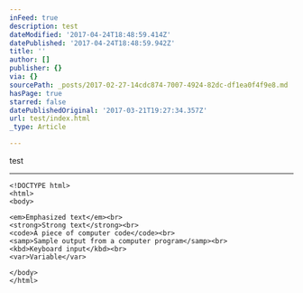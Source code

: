 ```yaml
---
inFeed: true
description: test
dateModified: '2017-04-24T18:48:59.414Z'
datePublished: '2017-04-24T18:48:59.942Z'
title: ''
author: []
publisher: {}
via: {}
sourcePath: _posts/2017-02-27-14cdc874-7007-4924-82dc-df1ea0f4f9e8.md
hasPage: true
starred: false
datePublishedOriginal: '2017-03-21T19:27:34.357Z'
url: test/index.html
_type: Article

---
```

test

---

    <!DOCTYPE html>
    <html>
    <body>
    
    <em>Emphasized text</em><br>
    <strong>Strong text</strong><br>
    <code>A piece of computer code</code><br>
    <samp>Sample output from a computer program</samp><br>
    <kbd>Keyboard input</kbd><br>
    <var>Variable</var>
    
    </body>
    </html>